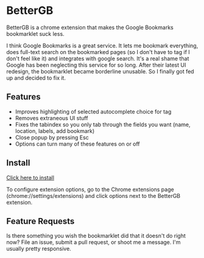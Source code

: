 BetterGB
========

BetterGB is a chrome extension that makes the Google Bookmarks bookmarklet suck less.

I think Google Bookmarks is a great service. It lets me bookmark everything, does full-text search on the bookmarked pages (so I don't have to tag if I don't feel like it) and integrates with google search. It's a real shame that Google has been neglecting this service for so long. After their latest UI redesign, the bookmarklet became borderline unusable. So I finally got fed up and decided to fix it.

Features
--------

* Improves highlighting of selected autocomplete choice for tag
* Removes extraneous UI stuff
* Fixes the tabindex so you only tab through the fields you want (name, location, labels, add bookmark)
* Close popup by pressing Esc
* Options can turn many of these features on or off

Install
-------

[Click here to install](https://github.com/lyoshenka/betterGB/blob/master/release/bettergb-7.crx?raw=true "Click to install")

To configure extension options, go to the Chrome extensions page (chrome://settings/extensions) and click options next to the BetterGB extension.

Feature Requests
----------------

Is there something you wish the bookmarklet did that it doesn't do right now? File an issue, submit a pull request, or shoot me a message. I'm usually pretty responsive.
